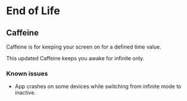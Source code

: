 # End of Life

## Caffeine

Caffeine is for keeping your screen on for a defined time value.

This updated Caffeine keeps you awake for infinite only.

### Known issues
- App crashes on some devices while switching from infinite mode to inactive.
